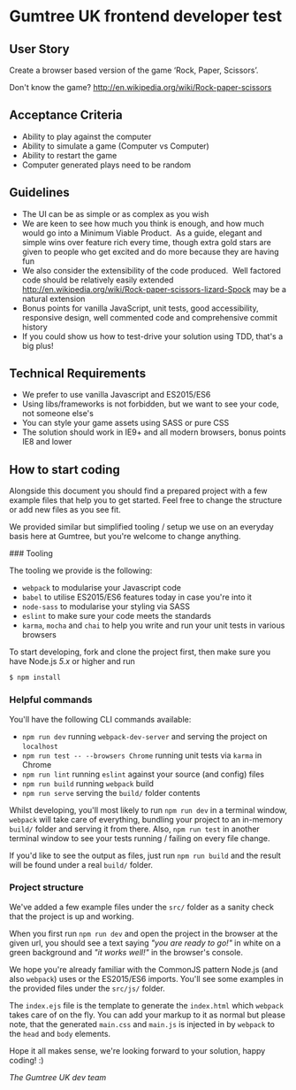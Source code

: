 # Gumtree UK frontend developer test

## User Story

Create a browser based version of the game ‘Rock, Paper, Scissors’.

Don't know the game? http://en.wikipedia.org/wiki/Rock-paper-scissors

## Acceptance Criteria

- Ability to play against the computer
- Ability to simulate a game (Computer vs Computer)
- Ability to restart the game
- Computer generated plays need to be random

## Guidelines

- The UI can be as simple or as complex as you wish
- We are keen to see how much you think is enough, and how much would go into a Minimum Viable Product.  As a guide, elegant and simple wins over feature rich every time, though extra gold stars are given to people who get excited and do more because they are having fun
- We also consider the extensibility of the code produced.  Well factored code should be relatively easily extended http://en.wikipedia.org/wiki/Rock-paper-scissors-lizard-Spock may be a natural extension
- Bonus points for vanilla JavaScript, unit tests, good accessibility, responsive design, well commented code and comprehensive commit history
- If you could show us how to test-drive your solution using TDD, that's a big plus!

## Technical Requirements

- We prefer to use vanilla Javascript and ES2015/ES6
- Using libs/frameworks is not forbidden, but we want to see your code, not someone else's
- You can style your game assets using SASS or pure CSS
- The solution should work in IE9+ and all modern browsers, bonus points IE8 and lower

## How to start coding

Alongside this document you should find a prepared project with a few example files that help you to get started. Feel free to change the structure or add new files as you see fit.

We provided similar but simplified tooling / setup we use on an everyday basis here at Gumtree, but you're welcome to change anything.

### Tooling

The tooling we provide is the following:

- `webpack` to modularise your Javascript code
- `babel` to utilise ES2015/ES6 features today in case you're into it
- `node-sass` to modularise your styling via SASS
- `eslint` to make sure your code meets the standards
- `karma`, `mocha` and `chai` to help you write and run your unit tests in various browsers

To start developing, fork and clone the project first, then make sure you have Node.js *5.x* or higher and run

```
$ npm install
```

### Helpful commands

You'll have the following CLI commands available:

- `npm run dev` running `webpack-dev-server` and serving the project on `localhost`
- `npm run test -- --browsers Chrome` running unit tests via `karma` in Chrome
- `npm run lint` running `eslint` against your source (and config) files
- `npm run build` running `webpack` build
- `npm run serve` serving the `build/` folder contents

Whilst developing, you'll most likely to run `npm run dev` in a terminal window, `webpack` will take care of everything, bundling your project to an in-memory `build/` folder and serving it from there. Also, `npm run test` in another terminal window to see your tests running / failing on every file change.

If you'd like to see the output as files, just run `npm run build` and the result will be found under a real `build/` folder.

### Project structure

We've added a few example files under the `src/` folder as a sanity check that the project is up and working.

When you first run `npm run dev` and open the project in the browser at the given url, you should see a text saying *"you are ready to go!"* in white on a green background and *"it works well!"* in the browser's console.

We hope you're already familiar with the CommonJS pattern Node.js (and also `webpack`) uses or the ES2015/ES6 imports. You'll see some examples in the provided files under the `src/js/` folder.

The `index.ejs` file is the template to generate the `index.html` which `webpack` takes care of on the fly. You can add your markup to it as normal but please note, that the generated `main.css` and `main.js` is injected in by `webpack` to the `head` and `body` elements.

Hope it all makes sense, we're looking forward to your solution, happy coding! :)

*The Gumtree UK dev team*
